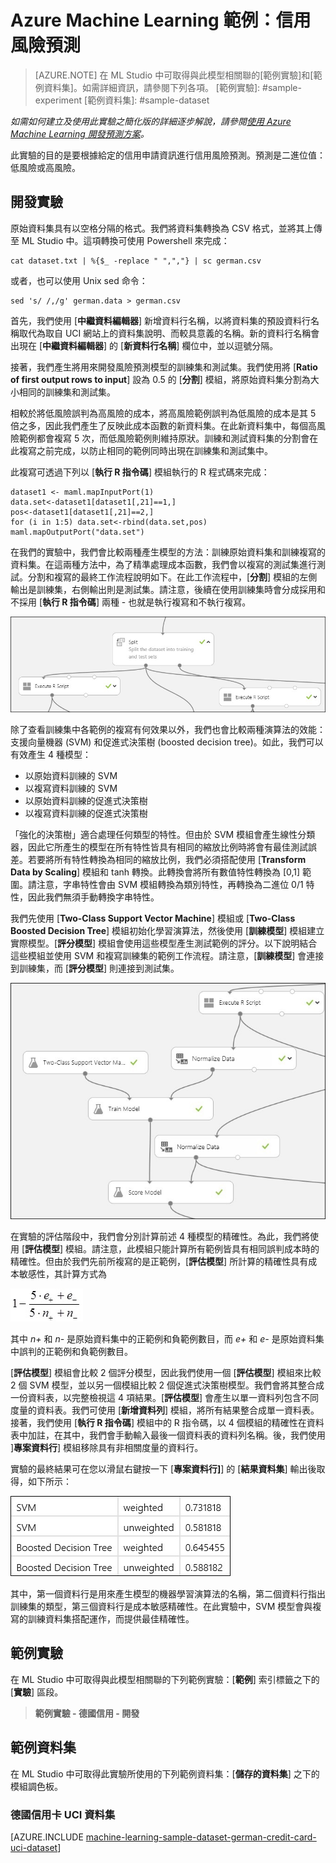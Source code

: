 <properties title="Azure Machine Learning Sample: Credit risk prediction" pageTitle="Machine Learning 範例：信用風險預測 | Azure" description="開發二進位分類模型預設應用程式屬於低信用風險或高信用風險的範例 Azure 機器學習實驗。" metaKeywords="" services="machine-learning" solutions="" documentationCenter="" authors="garye" manager="paulettm" editor="cgronlun"  videoId="" scriptId="" />

<tags ms.service="machine-learning" ms.workload="data-services" ms.tgt_pltfrm="na" ms.devlang="na" ms.topic="article" ms.date="10/23/2014" ms.author="garye" />


# Azure Machine Learning 範例：信用風險預測 

>[AZURE.NOTE]
>在 ML Studio 中可取得與此模型相關聯的[範例實驗]和[範例資料集]。如需詳細資訊，請參閱下列各項。
[範例實驗]: #sample-experiment
[範例資料集]: #sample-dataset

*如需如何建立及使用此實驗之簡化版的詳細逐步解說，請參閱[使用 Azure Machine Learning 開發預測方案](http://azure.microsoft.com/zh-tw/documentation/articles/machine-learning-walkthrough-develop-predictive-solution/)。*

此實驗的目的是要根據給定的信用申請資訊進行信用風險預測。預測是二進位值：低風險或高風險。 


<!-- Removed until the Training and Scoring parts are fixed
This example is divided into 3 sample experiments:

- Development Experiment - for experimenting with different models
- Training Experiment - to train the one chosen model
- Scoring Experiment - to set up a web service using the trained model
-->

<!-- Removed because we added a section at the bottom describing the dataset
## Dataset Description

The experiment uses the UCI Statlog (German Credit Card) dataset which can be found here: 
<a href="http://archive.ics.uci.edu/ml/datasets/Statlog+(German+Credit+Data)">http://archive.ics.uci.edu/ml/datasets/Statlog+(German+Credit+Data)</a>. 
我們目前使用來自這個網站的 german.data 檔案。

此資料集會將申請者 (以一組屬性說明) 分類為低或高信用風險。每個範例代表一名申請者。共有 20 項特性 (包括數值和類別) 以及一個二進位標籤 (信用風險值)。高信用風險項目有標籤 = 2，低信用風險項目有標籤 = 1。將低風險範例錯誤分類為高風險的成本為 1，而將高風險範例錯誤分類為低風險的成本是 5。
-->

## 開發實驗

原始資料集具有以空格分隔的格式。我們將資料集轉換為 CSV 格式，並將其上傳至 ML Studio 中。這項轉換可使用 Powershell 來完成： 

	cat dataset.txt | %{$_ -replace " ",","} | sc german.csv

或者，也可以使用 Unix sed 命令：

	sed 's/ /,/g' german.data > german.csv

首先，我們使用 [**中繼資料編輯器**] 新增資料行名稱，以將資料集的預設資料行名稱取代為取自 UCI 網站上的資料集說明、而較具意義的名稱。新的資料行名稱會出現在 [**中繼資料編輯器**] 的 [**新資料行名稱**] 欄位中，並以逗號分隔。

接著，我們產生將用來開發風險預測模型的訓練集和測試集。我們使用將 [**Ratio of first output rows to input**] 設為 0.5 的 [**分割**] 模組，將原始資料集分割為大小相同的訓練集和測試集。
 
相較於將低風險誤判為高風險的成本，將高風險範例誤判為低風險的成本是其 5 倍之多，因此我們產生了反映此成本函數的新資料集。在此新資料集中，每個高風險範例都會複寫 5 次，而低風險範例則維持原狀。訓練和測試資料集的分割會在此複寫之前完成，以防止相同的範例同時出現在訓練集和測試集中。 

此複寫可透過下列以 [**執行 R 指令碼**] 模組執行的 R 程式碼來完成：

	dataset1 <- maml.mapInputPort(1)
	data.set<-dataset1[dataset1[,21]==1,]
	pos<-dataset1[dataset1[,21]==2,]
	for (i in 1:5) data.set<-rbind(data.set,pos)
	maml.mapOutputPort("data.set")

在我們的實驗中，我們會比較兩種產生模型的方法：訓練原始資料集和訓練複寫的資料集。在這兩種方法中，為了精準處理成本函數，我們會以複寫的測試集進行測試。分割和複寫的最終工作流程說明如下。在此工作流程中，[**分割**] 模組的左側輸出是訓練集，右側輸出則是測試集。請注意，後續在使用訓練集時會分成採用和不採用 [**執行 R 指令碼**] 兩種 - 也就是執行複寫和不執行複寫。

![Splitting training and test data][screen1]
 
除了查看訓練集中各範例的複寫有何效果以外，我們也會比較兩種演算法的效能：支援向量機器 (SVM) 和促進式決策樹 (boosted decision tree)。如此，我們可以有效產生 4 種模型：

- 以原始資料訓練的 SVM
- 以複寫資料訓練的 SVM
- 以原始資料訓練的促進式決策樹
- 以複寫資料訓練的促進式決策樹

「強化的決策樹」適合處理任何類型的特性。但由於 SVM 模組會產生線性分類器，因此它所產生的模型在所有特性皆具有相同的縮放比例時將會有最佳測試誤差。若要將所有特性轉換為相同的縮放比例，我們必須搭配使用 [**Transform Data by Scaling**] 模組和 tanh 轉換。此轉換會將所有數值特性轉換為 [0,1] 範圍。請注意，字串特性會由 SVM 模組轉換為類別特性，再轉換為二進位 0/1 特性，因此我們無須手動轉換字串特性。 

我們先使用 [**Two-Class Support Vector Machine**] 模組或 [**Two-Class Boosted Decision Tree**] 模組初始化學習演算法，然後使用 [**訓練模型**] 模組建立實際模型。[**評分模型**] 模組會使用這些模型產生測試範例的評分。以下說明結合這些模組並使用 SVM 和複寫訓練集的範例工作流程。請注意，[**訓練模型**] 會連接到訓練集，而 [**評分模型**] 則連接到測試集。

![Training and scoring a model][screen2]

在實驗的評估階段中，我們會分別計算前述 4 種模型的精確性。為此，我們將使用 [**評估模型**] 模組。請注意，此模組只能計算所有範例皆具有相同誤判成本時的精確性。但由於我們先前所複寫的是正範例，[**評估模型**] 所計算的精確性具有成本敏感性，其計算方式為  

![Accuracy computation][formula]

其中 *n+* 和 *n-* 是原始資料集中的正範例和負範例數目，而 *e+* 和 *e-* 是原始資料集中誤判的正範例和負範例數目。

[**評估模型**] 模組會比較 2 個評分模型，因此我們使用一個 [**評估模型**] 模組來比較 2 個 SVM 模型，並以另一個模組比較 2 個促進式決策樹模型。我們會將其整合成一份資料表，以完整檢視這 4 項結果。[**評估模型**] 會產生以單一資料列包含不同度量的資料表。我們可使用 [**新增資料列**] 模組，將所有結果整合成單一資料表。接著，我們使用 [**執行 R 指令碼**] 模組中的 R 指令碼，以 4 個模組的精確性在資料表中加註，在其中，我們會手動輸入最後一個資料表的資料列名稱。後，我們使用 ]**專案資料行**] 模組移除具有非相關度量的資料行。 

實驗的最終結果可在您以滑鼠右鍵按一下 [**專案資料行]**] 的 [**結果資料集**] 輸出後取得，如下所示：

![Results][results] 

其中，第一個資料行是用來產生模型的機器學習演算法的名稱，第二個資料行指出訓練集的類型，第三個資料行是成本敏感精確性。在此實驗中，SVM 模型會與複寫的訓練資料集搭配運作，而提供最佳精確性。

<!-- Removed until the Training and Scoring parts are fixed
##Training Experiment

The sample training experiment is a simplified version of the larger experiment using just the chosen SVM training model. 

Notice that unlike the development experiment, in the training experiment we chose to load the dataset from Azure blob storage using the **Reader** module. Having the dataset stored in Azure is very common when it is generated by other programs. By reading the dataset directly from Azure we skip the step of manually uploading the dataset into ML Studio. The parameters of the **Reader** module are shown below. In this example, the storage account name is “datascience” and the dataset file “german.csv” is placed in container “sampleexperiments”. The account key is an access key of an Azure storage account. This key can be retrieved from your account in the Azure management portal.

![Azure storage parameters][screen3] 

##Scoring Experiment

The purpose of the sample scoring experiment is to set up a REST API web service that will score test examples. The trained model in this experiment (“Credit Risk model”) was created from the training experiment by right-clicking the Train Model module and selecting **Save as Trained Model**. In this scoring experiment we load test examples, normalize them, and perform scoring using this saved trained model. 

After running this experiment and verifying that it generates the right scores we prepare to publish it as a web service by defining the service input and output. We define the web service input as the input port to the **Transform Data By Scaling** module by right-clicking the port and selecting **Set as Publish Input**. The web service output is set to the output of the **Score Model** module by right-clicking the output of **Score Model** and selecting **Set as Publish Output**. 

After setting up the service input and output we need to rerun the experiment and then click **Publish Web Service**. This publishes the web service to the staging environment and takes us to the ML Studio **WEB SERVICES** page. Here we can configure and test the service with sample data.

When the service is ready to go live, go to the **CONFIGURATION** tab on the **WEB SERVICES** page and click **READY FOR PRODUCTION?**. A request will be sent to the IT administrator for Machine Learning who can promote the service to the production environment.

![Web service ready for production][screen4] 
-->

## 範例實驗

在 ML Studio 中可取得與此模型相關聯的下列範例實驗：[**範例**] 索引標籤之下的 [**實驗**] 區段。

> **範例實驗 - 德國信用 - 開發**


## 範例資料集

在 ML Studio 中可取得此實驗所使用的下列範例資料集：[**儲存的資料集**] 之下的模組調色板。

### 德國信用卡 UCI 資料集
[AZURE.INCLUDE [machine-learning-sample-dataset-german-credit-card-uci-dataset](../includes/machine-learning-sample-dataset-german-credit-card-uci-dataset.md)]



[screen1]:./media/machine-learning-sample-credit-risk-prediction/screen1.jpg
[screen2]:./media/machine-learning-sample-credit-risk-prediction/screen2.jpg
[formula]:./media/machine-learning-sample-credit-risk-prediction/formula.jpg
[results]:./media/machine-learning-sample-credit-risk-prediction/results.jpg
[screen3]:./media/machine-learning-sample-credit-risk-prediction/screen3.jpg
[screen4]:./media/machine-learning-sample-credit-risk-prediction/screen4.jpg
